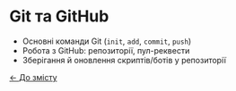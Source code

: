 # Git та GitHub

- Основні команди Git (`init`, `add`, `commit`, `push`)
- Робота з GitHub: репозиторії, пул-реквести
- Зберігання й оновлення скриптів/ботів у репозиторії

[← До змісту](Home.md)
